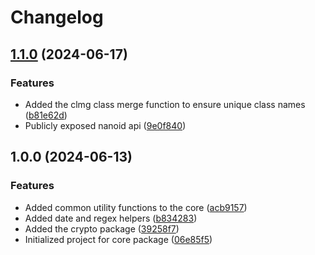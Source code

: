 # Changelog

## [1.1.0](https://github.com/do-ob-io/core/compare/core-v1.0.0...core-v1.1.0) (2024-06-17)


### Features

* Added the clmg class merge function to ensure unique class names ([b81e62d](https://github.com/do-ob-io/core/commit/b81e62d37e98dde11eb34966793dd298696ff449))
* Publicly exposed nanoid api ([9e0f840](https://github.com/do-ob-io/core/commit/9e0f84071e7bed46831ba72d48517d7035f0169a))

## 1.0.0 (2024-06-13)


### Features

* Added common utility functions to the core ([acb9157](https://github.com/do-ob-io/core/commit/acb9157619111f4e050cd2412db19d8029648253))
* Added date and regex helpers ([b834283](https://github.com/do-ob-io/core/commit/b834283ce62f397c449063d0165e465766a6ab96))
* Added the crypto package ([39258f7](https://github.com/do-ob-io/core/commit/39258f78dd86d1b885d14826d8ee544a4d18cb7f))
* Initialized project for core package ([06e85f5](https://github.com/do-ob-io/core/commit/06e85f5523b421cfb2557ccb1bfff02f00662bd3))
